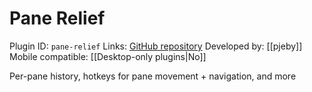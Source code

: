 # Pane Relief

Plugin ID: `pane-relief`
Links: [GitHub repository](https://github.com/pjeby/pane-relief)
Developed by: [[pjeby]]
Mobile compatible: [[Desktop-only plugins|No]]

Per-pane history, hotkeys for pane movement + navigation, and more
